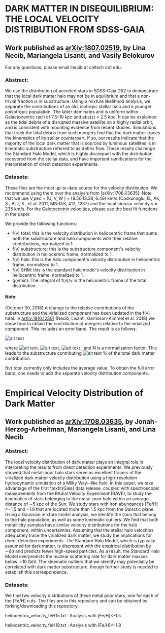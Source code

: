 # DARK MATTER IN DISEQUILIBRIUM: THE LOCAL VELOCITY DISTRIBUTION FROM SDSS-GAIA
## Work published as [arXiv:1807.02519](https://arxiv.org/abs/1807.02519), by Lina Necib, Mariangela Lisanti, and Vasily Belokurov

For any questions, please email lnecib at caltech dot edu. 

### Abstract:

We use the distribution of accreted stars in SDSS-Gaia DR2 to demonstrate that the local dark matter halo may not be in equilibrium and that a non-trivial fraction is in substructure. Using a mixture likelihood analysis, we separate the contributions of an old, isotropic stellar halo and a younger anisotropic population. The latter dominates and is uniform within Galactocentric radii of 7.5–10 kpc and abs(z) > 2.5 kpc. It can be explained as the tidal debris of a disrupted massive satellite on a highly radial orbit, and is consistent with mounting evidence from recent studies. Simulations that track the tidal debris from such mergers find that the dark matter traces the kinematics of its stellar counterpart. If so, our results indicate that the majority of the local dark matter that is sourced by luminous satellites is in kinematic substructure referred to as debris flow. These results challenge the Standard Halo Model, which is highly discrepant with the distribution recovered from the stellar data, and have important ramifications for the interpretation of direct detection experiments.

### Datasets:

These files are the most up-to-date source for the velocity distribution. We recommend using them over the analysis from [arXiv:1708.03635]. Note that we use V,pec = (U, V, W ) = (8.50,13.38, 6.49) km/s (Coskunoglu, B., Ak, S., Bilir, S., et al. 2011, MNRAS, 412, 1237) and the local circular velocity v = 235 km/s. For the Galctocentric velocities, please use the best fit functions in the paper.

We provide the following functions:
* f(v) total: this is the velocity distribution in heliocentric frame that sums both the substructure and halo components with their relative contributions, normalized to 1.
* f(v) substructure: this is the substructure component's velocity distribution in heliocentric frame, normalized to 1.
* f(v) halo: this is the halo component's velocity distribution in heliocentric frame, normalized to 1.
* f(v) SHM: this is the standard halo model's velocity distribution in heliocentric frame, normalized to 1.
* g(vmin): The integral of f(v)/v in the heliocentric frame of the total distribution.

#### Note:
(October 30, 2018) 
A change to the relative contributions of the substructure and the virialized component has been updated in the f(v) total. In [arXiv:1810.12301](https://arxiv.org/abs/1810.12301) (Necib, Lisanti, Garrisson-Kimmel et al. 2018) we show how to obtain the contribution of mergers relative to the virialized component. This includes an error band. The result is as follows:

![alt text](https://latex.codecogs.com/gif.latex?f_\mathrm{dm}(v)&space;=&space;N&space;\left(&space;\xi_\mathrm{*,&space;halo}&space;f_\mathrm{halo}(v)&space;&plus;&space;\frac{c_\mathrm{subs}}{c_\mathrm{halo}}&space;\xi_\mathrm{*,&space;subs}&space;f_\mathrm{subs}(v)&space;\right))

where ![alt text](https://latex.codecogs.com/gif.latex?\frac{c_{\rm{subs}}}{c_{\rm{halo}}}&space;=&space;0.23^{&plus;0.43}_{-0.15}), ![alt text](https://latex.codecogs.com/gif.latex?\xi_{*,\rm{halo}}&space;=&space;0.24), ![alt text](https://latex.codecogs.com/gif.latex?\xi_{*,\rm{subs}}&space;=&space;0.76) , and N is a normalization factor. This leads to the substructure contributing ![alt text](https://latex.codecogs.com/gif.latex?42&space;^{&plus;26}_{-22}\%) % of the total dark matter contribution.

f(v) total currently only includes the average value. To obtain the full error band, one needs to add the separate velocity distribution components.




# Empirical Velocity Distribution of Dark Matter
## Work published as [arXiv:1708.03635](https://arxiv.org/abs/1708.03635), by Jonah-Herzog-Arbeitman, Mariangela Lisanti, and Lina Necib

### Abstract:
The local velocity distribution of dark matter plays an integral role in interpreting the results from direct detection experiments. We previously showed that metal-poor halo stars serve as excellent tracers of the virialized dark matter velocity distribution using a high-resolution hydrodynamic simulation of a Milky Way--like halo. In this paper, we take advantage of the first \textit{Gaia} data release, coupled with spectroscopic measurements from the RAdial Velocity Experiment (RAVE), to study the kinematics of stars belonging to the metal-poor halo within an average distance of ∼5 kpc of the Sun. We study stars with iron abundances \[Fe/H\] <−1.5 and −1.8 that are located more than 1.5 kpc from the Galactic plane. Using a Gaussian mixture model analysis, we identify the stars that belong to the halo population, as well as some kinematic outliers. We find that both metallicity samples have similar velocity distributions for the halo component, within uncertainties. Assuming that the stellar halo velocities adequately trace the virialized dark matter, we study the implications for direct detection experiments. The Standard Halo Model, which is typically assumed for dark matter, is discrepant with the empirical distribution by ∼6σ and predicts fewer high-speed particles. As a result, the Standard Halo Model overpredicts the nuclear scattering rate for dark matter masses below ∼10 GeV. The kinematic outliers that we identify may potentially be correlated with dark matter substructure, though further study is needed to establish this correspondence. 


### Datasets:

We find two velocity distributions of these metal poor stars, one for each of the \[Fe/H\] cuts. The files are in this repository and can be obtained by forking/downloading this repository.

heliocentric_velocity_feH15.txt : Analysis with [Fe/H]<-1.5

heliocentric_velocity_feH18.txt : Analysis with [Fe/H]<-1.8
